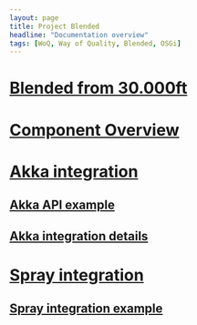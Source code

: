 ```yaml
---
layout: page
title: Project Blended
headline: "Documentation overview"
tags: [WoQ, Way of Quality, Blended, OSGi]
---
```


# [Blended from 30.000ft](30000.html)

# [Component Overview](ComponentOverview.html)

# [Akka integration](akka/AkkaIntegration.html)

## [Akka API example](akka/AkkaApiExample.html)

## [Akka integration details](akka/AkkaIntegrationDetails.html)

# [Spray integration](spray/SprayIntegration.html)

## [Spray integration example](spray/SprayIntegrationExample.html)


